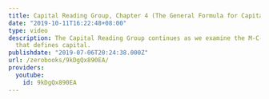 ```yaml
---
title: Capital Reading Group, Chapter 4 (The General Formula for Capital)
date: "2019-10-11T16:22:48+08:00"
type: video
description: The Capital Reading Group continues as we examine the M-C-M' formula
  that defines capital.
publishdate: "2019-07-06T20:24:38.000Z"
url: /zerobooks/9kDgQx890EA/
providers:
  youtube:
    id: 9kDgQx890EA
---
```


